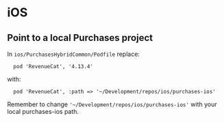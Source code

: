 # iOS

## Point to a local Purchases project

In `ios/PurchasesHybridCommon/Podfile` replace:

```
  pod 'RevenueCat', '4.13.4'
```

with:

```
  pod 'RevenueCat', :path => '~/Development/repos/ios/purchases-ios'
```

Remember to change `'~/Development/repos/ios/purchases-ios'` with your local purchases-ios path.